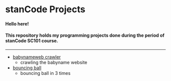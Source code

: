 # stanCode Projects
#### Hello here!
#### This repository holds my programming projects done during the period of stanCode SC101 course.
---------------------------------------------------------

* [babynameweb crawler](https://github.com/Lydia-bot/MystanCodeProject/blob/main/stanCode_project/babynameweb_crawler/webcrawler.py)
	* crawling the babyname website
* [bouncing ball](https://github.com/Lydia-bot/MystanCodeProject/blob/main/stanCode_project/bouncing_ball/bouncing_ball.py)
	* bouncing ball in 3 times
